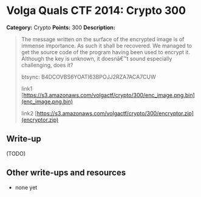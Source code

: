 # Volga Quals CTF 2014: Crypto 300

**Category:** Crypto
**Points:** 300
**Description:**

> The message written on the surface of the encrypted image is of immense importance. As such it shall be recovered. We managed to get the source code of the program having been used to encrypt it. Although the key is unknown, it doesnâ€™t sound especially challenging, does it?
>
> btsync: B4DCOVBS6YOATI63BPOJJ2RZA7ACA7CUW
>
> link1 [https://s3.amazonaws.com/volgactf/crypto/300/enc_image.png.bin](enc_image.png.bin)
>
> link2 [https://s3.amazonaws.com/volgactf/crypto/300/encryptor.zip](encryptor.zip)

## Write-up

(TODO)

## Other write-ups and resources

* none yet
